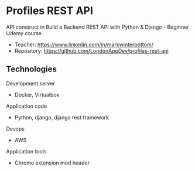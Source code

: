 # Profiles REST API

API construct in Build a Backend REST API with Python & Django - Beginner Udemy course

- Teacher: https://www.linkedin.com/in/markwinterbottom/ 
- Repository: https://github.com/LondonAppDev/profiles-rest-api 

## Technologies

Development server

- Docker, Virtualbox

Application code

- Python, django, django rest framework

Devops

- AWS

Application tools

- Chrome extension mod header